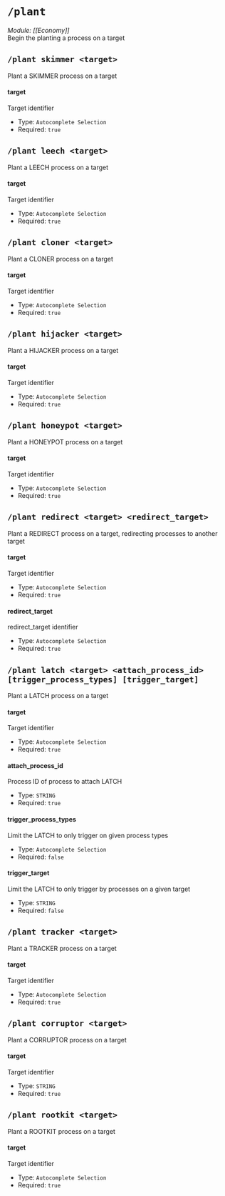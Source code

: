 # `/plant`
*Module: [[Economy]]*<br>
Begin the planting a process on a target
## `/plant skimmer <target>`
Plant a SKIMMER process on a target
#### target
Target identifier
- Type: `Autocomplete Selection`
- Required: `true`
## `/plant leech <target>`
Plant a LEECH process on a target
#### target
Target identifier
- Type: `Autocomplete Selection`
- Required: `true`
## `/plant cloner <target>`
Plant a CLONER process on a target
#### target
Target identifier
- Type: `Autocomplete Selection`
- Required: `true`
## `/plant hijacker <target>`
Plant a HIJACKER process on a target
#### target
Target identifier
- Type: `Autocomplete Selection`
- Required: `true`
## `/plant honeypot <target>`
Plant a HONEYPOT process on a target
#### target
Target identifier
- Type: `Autocomplete Selection`
- Required: `true`
## `/plant redirect <target> <redirect_target>`
Plant a REDIRECT process on a target, redirecting processes to another target
#### target
Target identifier
- Type: `Autocomplete Selection`
- Required: `true`
#### redirect_target
redirect_target identifier
- Type: `Autocomplete Selection`
- Required: `true`
## `/plant latch <target> <attach_process_id> [trigger_process_types] [trigger_target]`
Plant a LATCH process on a target
#### target
Target identifier
- Type: `Autocomplete Selection`
- Required: `true`
#### attach_process_id
Process ID of process to attach LATCH
- Type: `STRING`
- Required: `true`
#### trigger_process_types
Limit the LATCH to only trigger on given process types
- Type: `Autocomplete Selection`
- Required: `false`
#### trigger_target
Limit the LATCH to only trigger by processes on a given target
- Type: `STRING`
- Required: `false`
## `/plant tracker <target>`
Plant a TRACKER process on a target
#### target
Target identifier
- Type: `Autocomplete Selection`
- Required: `true`
## `/plant corruptor <target>`
Plant a CORRUPTOR process on a target
#### target
Target identifier
- Type: `STRING`
- Required: `true`
## `/plant rootkit <target>`
Plant a ROOTKIT process on a target
#### target
Target identifier
- Type: `Autocomplete Selection`
- Required: `true`